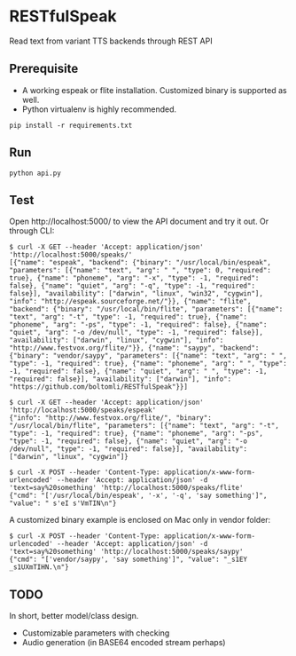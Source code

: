 # RESTfulSpeak
Read text from variant TTS backends through REST API

## Prerequisite
* A working espeak or flite installation. Customized binary is supported as well.
* Python virtualenv is highly recommended.

```
pip install -r requirements.txt
```

## Run
```
python api.py
```

## Test
Open http://localhost:5000/ to view the API document and try it out. Or through CLI:

```
$ curl -X GET --header 'Accept: application/json' 'http://localhost:5000/speaks/'
[{"name": "espeak", "backend": {"binary": "/usr/local/bin/espeak", "parameters": [{"name": "text", "arg": " ", "type": 0, "required": true}, {"name": "phoneme", "arg": "-x", "type": -1, "required": false}, {"name": "quiet", "arg": "-q", "type": -1, "required": false}], "availability": ["darwin", "linux", "win32", "cygwin"], "info": "http://espeak.sourceforge.net/"}}, {"name": "flite", "backend": {"binary": "/usr/local/bin/flite", "parameters": [{"name": "text", "arg": "-t", "type": -1, "required": true}, {"name": "phoneme", "arg": "-ps", "type": -1, "required": false}, {"name": "quiet", "arg": "-o /dev/null", "type": -1, "required": false}], "availability": ["darwin", "linux", "cygwin"], "info": "http://www.festvox.org/flite/"}}, {"name": "saypy", "backend": {"binary": "vendor/saypy", "parameters": [{"name": "text", "arg": " ", "type": -1, "required": true}, {"name": "phoneme", "arg": " ", "type": -1, "required": false}, {"name": "quiet", "arg": " ", "type": -1, "required": false}], "availability": ["darwin"], "info": "https://github.com/boltomli/RESTfulSpeak"}}]

$ curl -X GET --header 'Accept: application/json' 'http://localhost:5000/speaks/espeak'
{"info": "http://www.festvox.org/flite/", "binary": "/usr/local/bin/flite", "parameters": [{"name": "text", "arg": "-t", "type": -1, "required": true}, {"name": "phoneme", "arg": "-ps", "type": -1, "required": false}, {"name": "quiet", "arg": "-o /dev/null", "type": -1, "required": false}], "availability": ["darwin", "linux", "cygwin"]}

$ curl -X POST --header 'Content-Type: application/x-www-form-urlencoded' --header 'Accept: application/json' -d 'text=say%20something' 'http://localhost:5000/speaks/flite'
{"cmd": "['/usr/local/bin/espeak', '-x', '-q', 'say something']", "value": " s'eI s'VmTIN\n"}
```

A customized binary example is enclosed on Mac only in vendor folder:
```
$ curl -X POST --header 'Content-Type: application/x-www-form-urlencoded' --header 'Accept: application/json' -d 'text=say%20something' 'http://localhost:5000/speaks/saypy'
{"cmd": "['vendor/saypy', 'say something']", "value": "_s1EY _s1UXmTIHN.\n"}
```

## TODO
In short, better model/class design.
* Customizable parameters with checking
* Audio generation (in BASE64 encoded stream perhaps)
